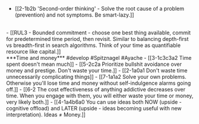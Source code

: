 - [[2-1b2b 'Second-order thinking' - Solve the root cause of a problem (prevention) and not symptoms. Be smart-lazy.]]
<br>
- [[RUL3 - Bounded commitment - choose one best thing available, commit for predetermined time period, then revisit. Similar to balancing depth-first vs breadth-first in search algorithms. Think of your time as quantifiable resource like capital.]]
<br>
***Time and money*** #develop #Spitznagel #Ayache 
- [[3-1c3c3a2 Time spent doesn't mean much]]
- [[5-2c2a Prioritize bullshit avoidance over money and prestige. Don't waste your time.]]
- [[2-1a0a1 Don't waste time unnecessarily complicating things]]
- [[7-1a1a2 Solve your own problems. Otherwise you'll lose time and money without self-indulgence alarms going off.]]
- [[6-2 The cost effectiveness of anything addictive decreases over time. When you engage with them, you will either waste your time or money, very likely both.]]
- [[4-1a4b6a0 You can use ideas both NOW (upside - cognitive offload) and LATER (upside - ideas becoming useful with new interpretation). Ideas ≠ Money.]]
